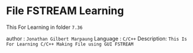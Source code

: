 # File FSTREAM Learning

This For Learning in folder `7.36`

author : `Jonathan Gilbert Marpaung`
Language : `C/C++`
Description: `This Is For Learning C/C++ Making File using GUI FSTREAM`